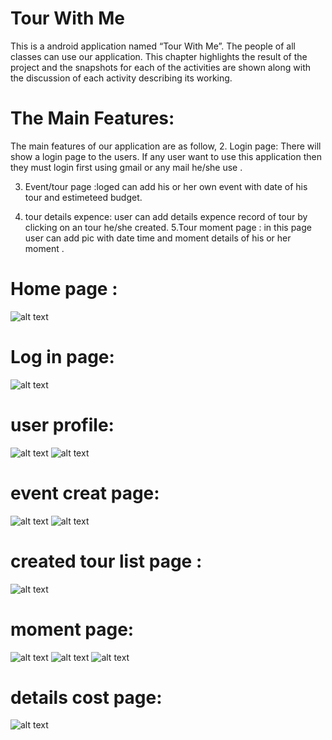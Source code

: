 # Tour With Me

This is a android application named “Tour With Me”. The people of all classes can use our application. 
This chapter highlights the result of the project and the snapshots for each of the activities are shown along with the discussion of each activity describing its working.

# The Main Features:
The main features of our application are as follow,
2.	Login page: There will show a login page to the users. If any user want to use this application then they must login first using gmail or any mail he/she use .

3.	Event/tour page :loged can add his or her own event with date of his tour and estimeteed budget. 

4.	tour details expence: user can add details expence record of tour by clicking on an tour he/she created.
5.Tour moment page : in this page user can add pic with date time and moment details of his or her moment .
     
# Home page :

![alt text](https://github.com/majedrifat/tour/blob/master/pic/Screenshot_2018-12-11-19-40-54-968_com.example.rifat.majed.tour.png)

# Log in page: 
![alt text](https://github.com/majedrifat/tour/blob/master/pic/Screenshot_2018-12-11-19-41-41-730_com.example.rifat.majed.tour.png)

# user profile:
![alt text](https://github.com/majedrifat/tour/blob/master/pic/Screenshot_2018-12-11-19-42-27-932_com.example.rifat.majed.tour.png)
![alt text](https://github.com/majedrifat/tour/blob/master/pic/Screenshot_2018-12-11-19-43-21-628_com.example.rifat.majed.tour.png)
# event creat page:
![alt text](https://github.com/majedrifat/tour/blob/master/pic/Screenshot_2018-12-11-19-43-32-519_com.example.rifat.majed.tour.png)
![alt text](https://github.com/majedrifat/tour/blob/master/pic/https://github.com/majedrifat/tour/blob/master/pic/Screenshot_2018-12-11-19-44-15-215_com.example.rifat.majed.tour.png)
# created tour list page :
![alt text](https://github.com/majedrifat/tour/blob/master/pic/Screenshot_2018-12-11-19-44-34-004_com.example.rifat.majed.tour.png)
# moment page:
![alt text](https://github.com/majedrifat/tour/blob/master/pic/Screenshot_2018-12-11-19-45-07-696_com.example.rifat.majed.tour.png)
![alt text](https://github.com/majedrifat/tour/blob/master/pic/Screenshot_2018-12-11-19-45-41-344_com.example.rifat.majed.tour.png)
![alt text](https://github.com/majedrifat/tour/blob/master/pic/Screenshot_2018-12-11-19-50-53-603_data.bitmingenium.project.tourmate.png)

# details cost page:

![alt text](https://github.com/majedrifat/tour/blob/master/pic/Screenshot_2018-12-11-19-46-16-251_com.example.rifat.majed.tour.png)

      



